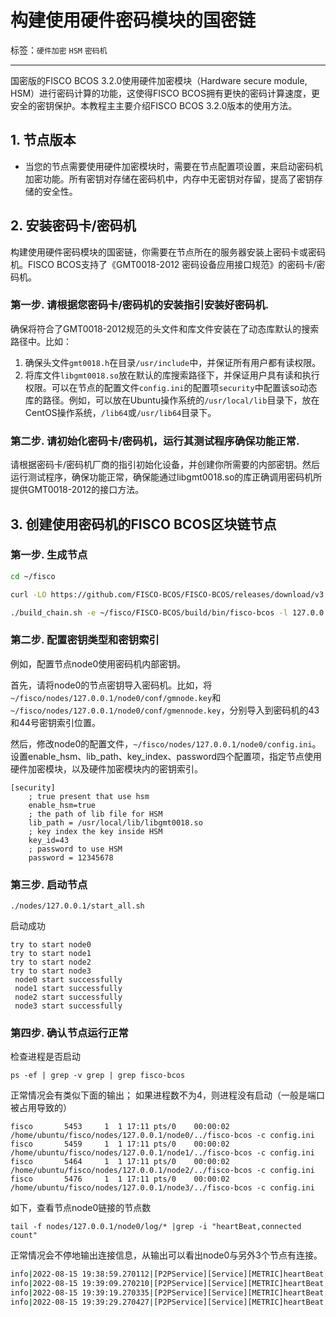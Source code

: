 # 构建使用硬件密码模块的国密链

标签：``硬件加密`` ``HSM`` ``密码机``

---

国密版的FISCO BCOS 3.2.0使用硬件加密模块（Hardware secure module, HSM）进行密码计算的功能，这使得FISCO BCOS拥有更快的密码计算速度，更安全的密钥保护。本教程主主要介绍FISCO BCOS 3.2.0版本的使用方法。

## 1. 节点版本

- 当您的节点需要使用硬件加密模块时，需要在节点配置项设置，来启动密码机加密功能。所有密钥对存储在密码机中，内存中无密钥对存留，提高了密钥存储的安全性。


## 2. 安装密码卡/密码机
构建使用硬件密码模块的国密链，你需要在节点所在的服务器安装上密码卡或密码机。FISCO BCOS支持了《GMT0018-2012 密码设备应用接口规范》的密码卡/密码机。

### 第一步. 请根据您密码卡/密码机的安装指引安装好密码机.
确保将符合了GMT0018-2012规范的头文件和库文件安装在了动态库默认的搜索路径中。比如：
1. 确保头文件``gmt0018.h``在目录``/usr/include``中，并保证所有用户都有读权限。
2. 将库文件``libgmt0018.so``放在默认的库搜索路径下，并保证用户具有读和执行权限。可以在节点的配置文件`config.ini`的配置项`security`中配置该so动态库的路径。例如，可以放在Ubuntu操作系统的``/usr/local/lib``目录下，放在CentOS操作系统，``/lib64``或``/usr/lib64``目录下。

### 第二步. 请初始化密码卡/密码机，运行其测试程序确保功能正常.
请根据密码卡/密码机厂商的指引初始化设备，并创建你所需要的内部密钥。然后运行测试程序，确保功能正常，确保能通过libgmt0018.so的库正确调用密码机所提供GMT0018-2012的接口方法。

## 3. 创建使用密码机的FISCO BCOS区块链节点
### 第一步. 生成节点
```bash
cd ~/fisco

curl -LO https://github.com/FISCO-BCOS/FISCO-BCOS/releases/download/v3.2.0/build_chain.sh && chmod u+x build_chain.sh

./build_chain.sh -e ~/fisco/FISCO-BCOS/build/bin/fisco-bcos -l 127.0.0.1:4 -s
```
### 第二步. 配置密钥类型和密钥索引
例如，配置节点node0使用密码机内部密钥。

首先，请将node0的节点密钥导入密码机。比如，将``~/fisco/nodes/127.0.0.1/node0/conf/gmnode.key``和``~/fisco/nodes/127.0.0.1/node0/conf/gmennode.key``，分别导入到密码机的43和44号密钥索引位置。

然后，修改node0的配置文件，``~/fisco/nodes/127.0.0.1/node0/config.ini``。设置enable_hsm、lib_path、key_index、password四个配置项，指定节点使用硬件加密模块，以及硬件加密模块内的密钥索引。
```
[security]
    ; true present that use hsm
    enable_hsm=true
    ; the path of lib file for HSM
    lib_path = /usr/local/lib/libgmt0018.so
    ; key index the key inside HSM
    key_id=43
    ; password to use HSM
    password = 12345678
```

### 第三步. 启动节点
```shell
./nodes/127.0.0.1/start_all.sh 
```
启动成功
```shell
try to start node0
try to start node1
try to start node2
try to start node3
 node0 start successfully
 node1 start successfully
 node2 start successfully
 node3 start successfully
 ```

 ### 第四步. 确认节点运行正常
 检查进程是否启动

```shell
ps -ef | grep -v grep | grep fisco-bcos
```

正常情况会有类似下面的输出；
如果进程数不为4，则进程没有启动（一般是端口被占用导致的）

```shell
fisco       5453     1  1 17:11 pts/0    00:00:02 /home/ubuntu/fisco/nodes/127.0.0.1/node0/../fisco-bcos -c config.ini
fisco       5459     1  1 17:11 pts/0    00:00:02 /home/ubuntu/fisco/nodes/127.0.0.1/node1/../fisco-bcos -c config.ini
fisco       5464     1  1 17:11 pts/0    00:00:02 /home/ubuntu/fisco/nodes/127.0.0.1/node2/../fisco-bcos -c config.ini
fisco       5476     1  1 17:11 pts/0    00:00:02 /home/ubuntu/fisco/nodes/127.0.0.1/node3/../fisco-bcos -c config.ini
```

如下，查看节点node0链接的节点数

```shell
tail -f nodes/127.0.0.1/node0/log/* |grep -i "heartBeat,connected count"
```

正常情况会不停地输出连接信息，从输出可以看出node0与另外3个节点有连接。
```bash
info|2022-08-15 19:38:59.270112|[P2PService][Service][METRIC]heartBeat,connected count=3
info|2022-08-15 19:39:09.270210|[P2PService][Service][METRIC]heartBeat,connected count=3
info|2022-08-15 19:39:19.270335|[P2PService][Service][METRIC]heartBeat,connected count=3
info|2022-08-15 19:39:29.270427|[P2PService][Service][METRIC]heartBeat,connected count=3
```